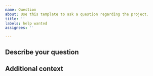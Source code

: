 ```yaml
---
name: Question
about: Use this template to ask a question regarding the project.
title: ''
labels: help wanted
assignees: ''

---
```


## Describe your question

<!--A clear and concise description of what you want to know.-->

## Additional context

<!--Add any other context about the question here, like what you've tried so far.-->
